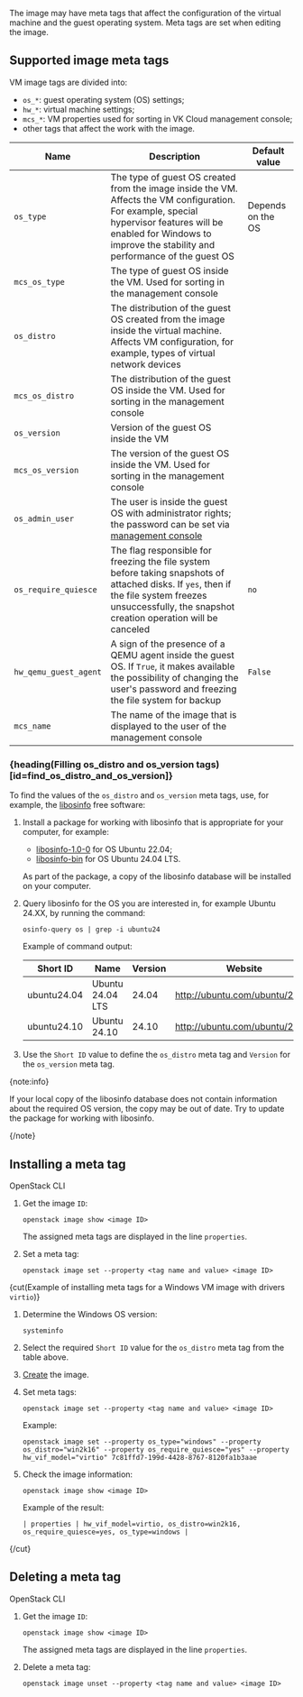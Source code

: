 The image may have meta tags that affect the configuration of the virtual machine and the guest operating system. Meta tags are set when editing the image.

## Supported image meta tags

VM image tags are divided into:

- `os_*`: guest operating system (OS) settings;
- `hw_*`: virtual machine settings;
- `mcs_*`: VM properties used for sorting in VK Cloud management console;
- other tags that affect the work with the image.

| Name | Description | Default value |
| --- | -------- | --- |
| `os_type` | The type of guest OS created from the image inside the VM. Affects the VM configuration. For example, special hypervisor features will be enabled for Windows to improve the stability and performance of the guest OS | Depends on the OS |
| `mcs_os_type` | The type of guest OS inside the VM. Used for sorting in the management console | |
| `os_distro` | The distribution of the guest OS created from the image inside the virtual machine. Affects VM configuration, for example, types of virtual network devices | |
| `mcs_os_distro` | The distribution of the guest OS inside the VM. Used for sorting in the management console | |
| `os_version` | Version of the guest OS inside the VM | |
| `mcs_os_version` | The version of the guest OS inside the VM. Used for sorting in the management console | |
| `os_admin_user` | The user is inside the guest OS with administrator rights; the password can be set via [management console](../../vm/vm-manage#password) | |
| `os_require_quiesce` | The flag responsible for freezing the file system before taking snapshots of attached disks. If `yes`, then if the file system freezes unsuccessfully, the snapshot creation operation will be canceled | `no` |
| `hw_qemu_guest_agent` | A sign of the presence of a QEMU agent inside the guest OS. If `True`, it makes available the possibility of changing the user's password and freezing the file system for backup | `False` |
| `mcs_name` | The name of the image that is displayed to the user of the management console | |

### {heading(Filling os_distro and os_version tags)[id=find_os_distro_and_os_version]}

To find the values ​​of the `os_distro` and `os_version` meta tags, use, for example, the [libosinfo](https://libosinfo.org) free software:

   1. Install a package for working with libosinfo that is appropriate for your computer, for example:

      - [libosinfo-1.0-0](https://installati.one/install-libosinfo-1.0-0-ubuntu-22-04/) for OS Ubuntu 22.04;
      - [libosinfo-bin](https://linux-packages.com/ubuntu-24-04/package/libosinfo-bin) for OS Ubuntu 24.04 LTS.

      As part of the package, a copy of the libosinfo database will be installed on your computer.

   1. Query libosinfo for the OS you are interested in, for example Ubuntu 24.XX, by running the command:

      ```console
      osinfo-query os | grep -i ubuntu24
      ```

      Example of command output:

      | Short ID | Name | Version | Website |
      |-|-|-|-|
      | ubuntu24.04 | Ubuntu 24.04 LTS | 24.04 | http://ubuntu.com/ubuntu/24.04 |
      | ubuntu24.10 | Ubuntu 24.10 | 24.10 | http://ubuntu.com/ubuntu/24.10 |

   1. Use the `Short ID` value to define the `os_distro` meta tag and `Version` for the `os_version` meta tag.

{note:info}

If your local copy of the libosinfo database does not contain information about the required OS version, the copy may be out of date. Try to update the package for working with libosinfo.

{/note}

## Installing a meta tag

<tabs>
<tablist>
<tab>OpenStack CLI</tab>
</tablist>
<tabpanel>

1. Get the image `ID`:

   ```console
   openstack image show <image ID>
   ```

   The assigned meta tags are displayed in the line `properties`.

2. Set a meta tag:

   ```console
   openstack image set --property <tag name and value> <image ID>
   ```

</tabpanel>
</tabs>

{cut(Example of installing meta tags for a Windows VM image with drivers `virtio`)}

  1. Determine the Windows OS version:

     ```shell
     systeminfo
     ```

  2. Select the required `Short ID` value for the `os_distro` meta tag from the table above.
  3. [Create](../images-manage) the image.
  4. Set meta tags:

     ```shell
     openstack image set --property <tag name and value> <image ID>
     ```

     Example:

     ```shell
     openstack image set --property os_type="windows" --property os_distro="win2k16" --property os_require_quiesce="yes" --property hw_vif_model="virtio" 7c81ffd7-199d-4428-8767-8120fa1b3aae
     ```

  5. Check the image information:

     ```console
     openstack image show <image ID>
     ```

     Example of the result:

     ```shell
     | properties | hw_vif_model=virtio, os_distro=win2k16, os_require_quiesce=yes, os_type=windows |
     ```

{/cut}

## Deleting a meta tag

<tabs>
<tablist>
<tab>OpenStack CLI</tab>
</tablist>
<tabpanel>

1. Get the image `ID`:

   ```console
   openstack image show <image ID>
   ```

   The assigned meta tags are displayed in the line `properties`.

2. Delete a meta tag:

   ```console
   openstack image unset --property <tag name and value> <image ID>
   ```

</tabpanel>
</tabs>
